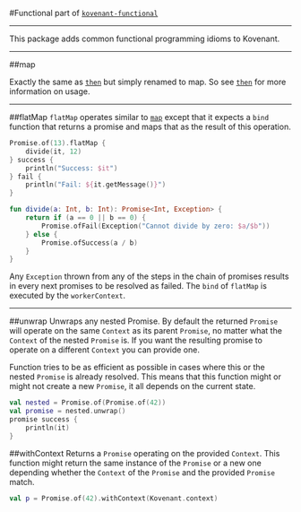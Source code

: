 #Functional
part of [`kovenant-functional`](../index.md#artifacts)

---

This package adds common functional programming idioms to Kovenant. 
  
---

##map

Exactly the same as [`then`](core_usage.md#then) but simply renamed to map. So see [`then`](core_usage.md#then) for more 
information on usage.
  
---

##flatMap
`flatMap` operates similar to [`map`](#map) except that it expects a `bind` function that returns a promise and maps 
that as the result of this operation.

```kt
Promise.of(13).flatMap {
    divide(it, 12)
} success {
    println("Success: $it")
} fail {
    println("Fail: ${it.getMessage()}")
}

fun divide(a: Int, b: Int): Promise<Int, Exception> {
    return if (a == 0 || b == 0) {
        Promise.ofFail(Exception("Cannot divide by zero: $a/$b"))
    } else {
        Promise.ofSuccess(a / b)
    }
}
```
Any `Exception` thrown from any of the steps in the chain of promises results in every next promises to be resolved as
failed. The `bind` of `flatMap` is executed by the `workerContext`. 
  
---

##unwrap
Unwraps any nested Promise. By default the returned `Promise` will operate on the same `Context` as its parent
`Promise`, no matter what the `Context` of the nested `Promise` is. If you want the resulting promise to operate on
a different `Context` you can provide one.

Function tries to be as efficient as possible in cases where this or the nested `Promise` is already resolved. This
means that this function might or might not create a new `Promise`, it all depends on the current state.

```kt
val nested = Promise.of(Promise.of(42))
val promise = nested.unwrap()
promise success {
    println(it)
}
```

##withContext
Returns a `Promise` operating on the provided `Context`. This function might return the same instance of the `Promise` 
or a new one depending whether the `Context` of the `Promise` and the provided `Promise` match.

```kt
val p = Promise.of(42).withContext(Kovenant.context)
```


